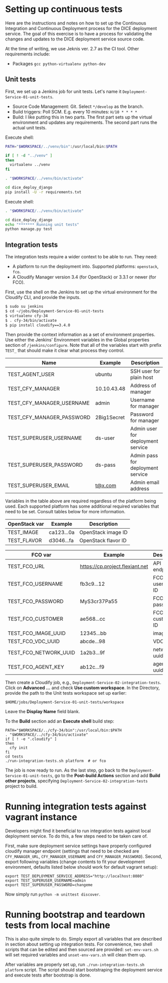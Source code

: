 # Setting up continuous tests

Here are the instructions and notes on how to set up the Continuous Integration
and Continuous Deployment process for the DICE deployment service. The goal
of this exercise is to have a process for validating the changes and updates
to the DICE deployment service source code.

At the time of writing, we use Jeknis ver. 2.7 as the CI tool. Other
requirements include:

* Packages `gcc python-virtualenv python-dev`


## Unit tests

First, we set up a Jenkins job for unit tests. Let's name it
`Deployment-Service-01-unit-tests`. 

* Source Code Management: Git. Select `*/develop` as the branch.
* Build triggers: Poll SCM. E.g. every 10 minutes: `H/10 * * * *`
* Build: I like putting this in two parts. The first part sets up the virtual
  environment and updates any requirements. The second part runs the actual
  unit tests.

Execute shell:

```bash
PATH="$WORKSPACE/../venv/bin":/usr/local/bin:$PATH

if [ ! -d "../venv" ]
then
  virtualenv ../venv
fi

. "$WORKSPACE/../venv/bin/activate"

cd dice_deploy_django
pip install -U -r requirements.txt
```

Execute shell:

```bash
. "$WORKSPACE/../venv/bin/activate"

cd dice_deploy_django
echo "******* Running unit tests"
python manage.py test
```


## Integration tests

The integration tests require a wider context to be able to run. They need:

* A platform to run the deployment into. Supported platforms: `openstack`,
  `fco`.
* A Cloudify Manager version 3.4 (for OpenStack) or 3.3.1 or newer (for FCO).

First, use the shell on the Jenkins to set up the virtual environment for the
Cloudify CLI, and provide the inputs.

```bash
$ sudo su jenkins
$ cd ~/jobs/Deployment-Service-01-unit-tests
$ virtualenv cfy-34
$ . cfy-34/bin/activate
$ pip install cloudify==3.4.0
```

Then provide the context information as a set of environment properties. Use
either the Jenkins' Environment variables in the Global properties section of
`/jenkins/configure`. Note that all of the variables start with prefix `TEST_`
that should make it clear what process they control.

| Name                      | Example     | Description                       |
|---------------------------|-------------|-----------------------------------|
| TEST_AGENT_USER           | ubuntu      | SSH user for plain host           |
| TEST_CFY_MANAGER          | 10.10.43.48 | Address of manager                |
| TEST_CFY_MANAGER_USERNAME | admin       | Username for manager              |
| TEST_CFY_MANAGER_PASSWORD | 2Big1Secret | Password for manager              |
| TEST_SUPERUSER_USERNAME   | ds-user     | Admin user for deployment service |
| TEST_SUPERUSER_PASSWORD   | ds-pass     | Admin pass for deployment service |
| TEST_SUPERUSER_EMAIL      | t@x.com     | Admin email address               |

Variables in the table above are required regardless of the platform being
used. Each supported platform has some additional required variables that need
to be set. Consult tables below for more information.

| OpenStack var | Example    | Description         |
|---------------|------------|---------------------|
| TEST_IMAGE    | ca123...0a | OpenStack image ID  |
| TEST_FLAVOR   | d3046...fa | OpenStack flavor ID |

| FCO var               | Example                         | Description     |
|-----------------------|---------------------------------|-----------------|
| TEST_FCO_URL          | https://cp.project.flexiant.net | API endpoint    |
| TEST_FCO_USERNAME     | fb3c9...12                      | FCO username ID |
| TEST_FCO_PASSWORD     | MyS3cr37Pa55                    | FCO password    |
| TEST_FCO_CUSTOMER     | ae568...cc                      | FCO customer ID |
| TEST_FCO_IMAGE_UUID   | 12345...bb                      | image uuid      |
| TEST_FCO_VDC_UUID     | abcde...98                      | VDC uuid        |
| TEST_FCO_NETWORK_UUID | 1a2b3...9f                      | network uuid    |
| TEST_FCO_AGENT_KEY    | ab12c...f9                      | agent key uuid  |

Then create a Cloudify job, e.g., `Deployment-Service-02-integration-tests`. 
Click on **Advanced ...** and check **Use custom workspace**. In the Directory,
provide the path to the Unit tests workspace set up earlier:

    $HOME/jobs/Deployment-Service-01-unit-tests/workspace

Leave the **Display Name** field blank.

To the **Build** section add an **Execute shell** build step:

    PATH="$WORKSPACE/../cfy-34/bin":/usr/local/bin:$PATH
    . "$WORKSPACE/../cfy-34/bin/activate"
    if [ ! -e ".cloudify" ]
    then
      cfy init
    fi
    cd tests
    ./run-integration-tests.sh platform  # or fco

The job is now ready to run. As the last step, go back to the
`Deployment-Service-01-unit-tests`, go to the **Post-build Actions** section
and add **Build other projects**, specifying 
`Deployment-Service-02-integration-tests` project to build.


# Running integration tests against vagrant instance

Developers might find it beneficial to run integration tests against local
deployment service. To do this, a few steps need to be taken care of.

First, make sure deployment service settings have properly configured cloudify
manager endpoint (settings that need to be checked are `CFY_MANAGER_URL`,
`CFY_MANAGER_USERNAME` and `CFY_MANAGER_PASSWORD`). Second, export following
variables (change contents to fit your development environment, defaults
listed below should work for default vagrant setup):

    export TEST_DEPLOYMENT_SERVICE_ADDRESS="http://localhost:8080"
    export TEST_SUPERUSER_USERNAME=admin
    export TEST_SUPERUSER_PASSWORD=changeme

Now simply run `python -m unittest discover`.


# Running bootstrap and teardown tests from local machine

This is also quite simple to do. Simply export all variables that are
described in section about setting up integration tests. For convenience, two
shell scripts that can be edited and then sourced are provided:
`set-env-vars.sh` will set required variables and `unset-env-vars.sh` will
clean them up.

After variables are properly set up, run `./run-integration-tests.sh platform`
script.  The script should start bootstraping the deployment service and
execute tests after bootstrap is done.
